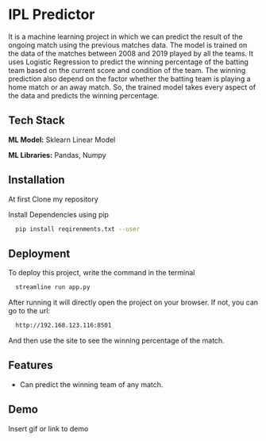 # IPL Predictor
It is a machine learning project in which we can predict the result of the ongoing match using the previous matches data. The model is trained on the data of the matches between 2008 and 2019 played by all the teams. It uses Logistic Regression to predict the winning percentage of the batting team based on the current score and condition of the team. The winning prediction also depend on the factor whether the batting team is playing a home match or an away match. So, the trained model takes every aspect of the data and predicts the winning percentage. 

## Tech Stack

**ML Model:** Sklearn Linear Model

**ML Libraries:** Pandas, Numpy

## Installation

At first Clone my repository

Install Dependencies using pip 

```bash
  pip install reqirenments.txt --user
```

## Deployment

To deploy this project,
write the command in the terminal

```bash
  streamline run app.py
```

After running it will directly open the project on your browser.
If not, you can go to the url:
```bash
  http://192.168.123.116:8501
```

And then use the site to see the winning percentage of the match. 

## Features

- Can predict the winning team of any match. 

## Demo

Insert gif or link to demo
